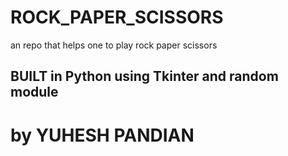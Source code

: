 # ROCK_PAPER_SCISSORS
an repo that helps one to play rock paper scissors

## BUILT in Python using Tkinter and random module

# by YUHESH PANDIAN
